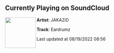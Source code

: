 ## Currently Playing on SoundCloud

[<img align="left" width="100" src="https://i1.sndcdn.com/artworks-imcWkupnlUJPLWlE-vT3Lew-t500x500.jpg">](https://soundcloud.com/jakazid/eardrumz)

**Artist**: JAKAZiD 

**Track**: Eardrumz

Last updated at 08/19/2022 08:56
